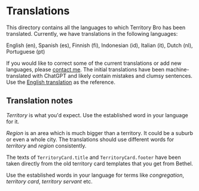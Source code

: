 # Translations

This directory contains all the languages to which Territory Bro has been translated. Currently, we have translations in
the following languages:

English (en), Spanish (es), Finnish (fi), Indonesian (id), Italian (it), Dutch (nl), Portuguese (pt)

If you would like to correct some of the current translations or add new languages,
please [contact me](https://www.luontola.fi/about). The initial translations have been machine-translated with ChatGPT
and likely contain mistakes and clumsy sentences. Use the [English translation](en/translation.yaml) as the reference.

## Translation notes

*Territory* is what you'd expect. Use the established word in your language for it.

*Region* is an area which is much bigger than a territory. It could be a suburb or even a whole city. The translations
should use different words for *territory* and *region* consistently.

The texts of `TerritoryCard.title` and `TerritoryCard.footer` have been taken directly from the old territory card
templates that you get from Bethel.

Use the established words in your language for terms like *congregation*, *territory card*, *territory servant* etc.
